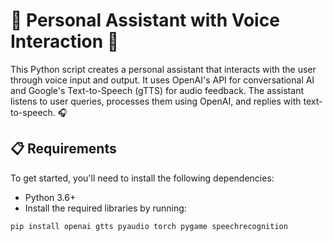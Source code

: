 # 🎤 Personal Assistant with Voice Interaction 🤖

This Python script creates a personal assistant that interacts with the user through voice input and output. It uses OpenAI's API for conversational AI and Google's Text-to-Speech (gTTS) for audio feedback. The assistant listens to user queries, processes them using OpenAI, and replies with text-to-speech. 🎧

## 📋 Requirements

To get started, you'll need to install the following dependencies:

- Python 3.6+ 
- Install the required libraries by running:

```bash
pip install openai gtts pyaudio torch pygame speechrecognition
```

